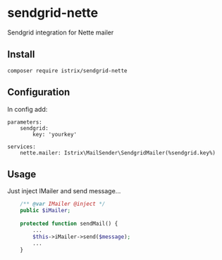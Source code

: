 # sendgrid-nette
Sendgrid integration for Nette mailer

## Install
```
composer require istrix/sendgrid-nette
```

## Configuration
In config add:

```
parameters:
	sendgrid:
		key: 'yourkey'

services:
	nette.mailer: Istrix\MailSender\SendgridMailer(%sendgrid.key%)
```

## Usage
Just inject IMailer and send message...

```php
	/** @var IMailer @inject */
	public $iMailer;
	
	protected function sendMail() {
		...
		$this->iMailer->send($message);
		...
	}
	
```